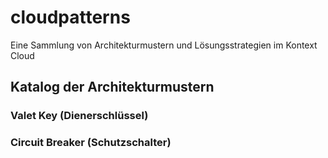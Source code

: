 # cloudpatterns
Eine Sammlung von Architekturmustern und Lösungsstrategien im Kontext Cloud

## Katalog der Architekturmustern

### Valet Key (Dienerschlüssel)
### Circuit Breaker	(Schutzschalter)

